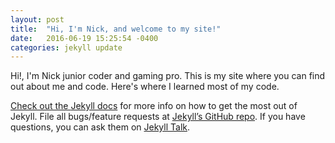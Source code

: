 ```yaml
---
layout: post
title:  "Hi, I'm Nick, and welcome to my site!"
date:   2016-06-19 15:25:54 -0400
categories: jekyll update
---
```

Hi!, I'm Nick junior coder and gaming pro. This is my site where
you can find out about me and code.
Here's where I learned most of my code. <a href = 'www.codecademy.com'>


Check out the [Jekyll docs][jekyll-docs] for more info on how to get the most out of Jekyll. File all bugs/feature requests at [Jekyll’s GitHub repo][jekyll-gh]. If you have questions, you can ask them on [Jekyll Talk][jekyll-talk].

[jekyll-docs]: http://jekyllrb.com/docs/home
[jekyll-gh]:   https://github.com/jekyll/jekyll
[jekyll-talk]: https://talk.jekyllrb.com/
